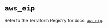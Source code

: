 # `aws_eip`

Refer to the Terraform Registry for docs: [`aws_eip`](https://registry.terraform.io/providers/hashicorp/aws/6.2.0/docs/resources/eip).
